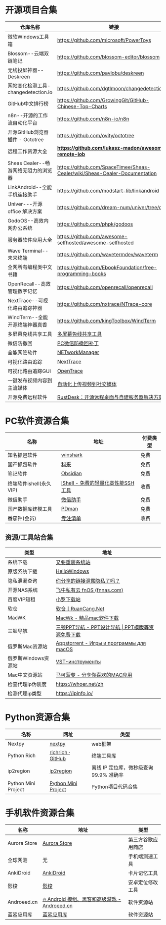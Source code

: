 # 开源项目合集

| 仓库名称                               | 链接                                                                         |
| ---------------------------------- | -------------------------------------------------------------------------- |
| 微软Windows工具箱                       | https://github.com/microsoft/PowerToys                                     |
| Blossom--云端双链笔记                    | https://github.com/blossom-editor/blossom                                  |
| 无线投屏神器--Deskreen                   | https://github.com/pavlobu/deskreen                                        |
| 网站变化检测工具-changedetection.io        | https://github.com/dgtlmoon/changedetection.io                             |
| GitHub中文排行榜                        | https://github.com/GrowingGit/GitHub-Chinese-Top-Charts                    |
| n8n--开源的工作流自动化平台                   | https://github.com/n8n-io/n8n                                              |
| 开源GitHub浏览器插件 - Octotree           | https://github.com/ovity/octotree                                          |
| 远程工作资源大全                           | **https://github.com/lukasz-madon/awesome-remote-job**                     |
| Sheas Cealer--畅游网络无阻力的浏览器          | https://github.com/SpaceTimee/Sheas-Cealer/wiki/Sheas-Cealer-Documentation |
| LinkAndroid--全能手机连接助手              | https://github.com/modstart-lib/linkandroid                                |
| Univer---开源 office 解决方案            | https://github.com/dream-num/univer/tree/dev                               |
| GodoOS--高效内网办公系统                   | https://github.com/phpk/godoos                                             |
| 服务器软件应用大全                          | https://github.com/awesome-selfhosted/awesome-selfhosted                   |
| Wave Terminal--未来终端                | https://github.com/wavetermdev/waveterm                                    |
| 全网所有编程类中文书籍                        | https://github.com/EbookFoundation/free-programming-books                  |
| OpenRecall--高效管理数字记忆               | https://github.com/openrecall/openrecall                                   |
| NextTrace--可视化路由追踪神器               | https://github.com/nxtrace/NTrace-core                                     |
| WindTerm--全能开源终端神器真香               | https://github.com/kingToolbox/WindTerm                                    |
| 多屏幕免线共享工具                          | [多屏幕免线共享工具]( https://github.com/pavlobu/deskreen)                          |
| 微信防撤回                              | [PC微信防撤回补丁]( https://github.com/huiyadanli/RevokeMsgPatcher )              |
| 全能网管软件                             | [NETworkManager](https://github.com/BornToBeRoot/NETworkManager)           |
| 可视化路由追踪                            | [NextTrace](https://github.com/nxtrace/NTrace-core)                        |
| 可视化路由追踪GUI                         | [OpenTrace](https://github.com/Archeb/opentrace)                           |
| 一键发布视频内容到主流媒体                      | [自动化上传视频到社交媒体](https://github.com/dreammis/social-auto-upload)             |
| 开源免费远程软件                           | [RustDesk：开源远程桌面与自建服务器解决方案](https://rustdesk.com/zh-cn/)                   |
# PC软件资源合集

| 名称                | 地址                                                | 付费类型   |
| ----------------- | ------------------------------------------------- | ------ |
| 知名抓包软件            | [winshark](https://www.wireshark.org/)            | 免费     |
| 国产抓包软件            | [ 科来](https://www.colasoft.com.cn/)               | 免费     |
| 笔记软件              | [Obsidian ](https://obsidian.md/)                 | 免费     |
| 终端软件ishell(永久VIP) | [IShell - 免费的轻量化高性能SSH工具](https://www.ishell.cc/) | 收费     |
| 微信助手              | [微信助手](http://wechat.fuyue.xyz/)                  | 免费     |
| 国产数据库建模工具         | [PDman](http://www.pdman.cn/)                     | 免费     |
| 番茄钟(会员)           | [专注清单](https://www.focustodo.cn/)                 | 收费     |


## 资源/工具站合集

| 类型            | 地址                                                                  |
| ------------- | ------------------------------------------------------------------- |
| 系统下载          | [又要重装系统站](https://yyczxt.com/)                                      |
| 原版系统下载        | [HelloWindows](https://hellowindows.cn/)                            |
| 隐私泄漏查询        | [你分享的链接泄露隐私了吗？](https://uid.ejfkdev.com/)                           |
| 开源NAS系统       | [飞牛私有云 fnOS (fnnas.com)](https://www.fnnas.com/)                    |
| 百度VIP短租       | [小罗下载站](http://hezuvip.com)                                         |
| 软仓            | [软仓丨RuanCang.Net](https://ruancang.net/)                            |
| MacWK         | [MacWk - 精品mac软件下载](https://macwk.cn/)                              |
| 三顿导航          | [三顿PPT导航 - PPT设计导航 \| PPT模版等资源免费下载](https://www.sandunppt.com/)     |
| 俄罗斯Mac资源站     | [Appstorrent - Игры и программы для macOS](https://appstorrent.ru/) |
| 俄罗斯Windows资源站 | [VST-инструменты](https://positiverecords.ru/)                      |
| Mac中文资源站      | [马可菠萝 - 分享你喜欢的MAC应用](https://www.macbl.com/)                        |
| 检查代理ip伪装度     | https://whoer.net/zh                                                |
| 检测代理ip类型      | https://ipinfo.io/                                                  |

# Python资源合集

| 名称                  | 网址                                                                               | 类型                        |
| ------------------- | -------------------------------------------------------------------------------- | ------------------------- |
| Nextpy              | [nextpy](https://github.com/dot-agent/nextpy)                                    | web框架                     |
| Python Rich         | [richrich · GitHub](https://github.com/textualize/rich/blob/master/README.cn.md) | 终端工具库                     |
| ip2region           | [ip2region](https://github.com/lionsoul2014/ip2region)                           | 离线 IP 定位库，微秒级查询 99.9% 准确率 |
| Python Mini Project | [Python Mini Project](https://github.com/ndleah/python-mini-project)             | Python项目代码合集              |
# 手机软件资源合集

| 名称           | 地址                                                          | 类型        |
| ------------ | ----------------------------------------------------------- | --------- |
| Aurora Store | [Aurora Store](https://auroraoss.com/)                      | 第三方谷歌应用商店 |
| 全球网测         | 无                                                           | 手机端测速工具   |
| AnkiDroid    | [AnkiDroid](https://ankiweb.net/decks)                      | 卡片记忆工具    |
| 影梭           | [影梭](https://github.com/ZCShou/GoGoGo)                      | 安卓定位修改工具  |
| Androeed.cn  | [🔥 Android 模组、黑客和高级游戏 - Androeed.cn](https://androeed.cn/) | 软件资源站     |
| 蓝鲨应用库        | [蓝鲨应用库](https://www.lsapk.com/)                             | 软件资源站     |
